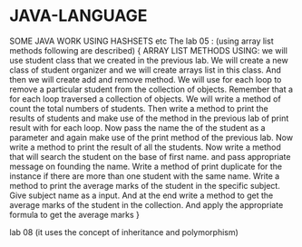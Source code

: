 # JAVA-LANGUAGE
SOME JAVA WORK USING HASHSETS etc
The lab 05 : (using array list methods following are described)
{
ARRAY LIST METHODS USING:
we will use student class that we created in the previous lab.
We will create a new class of student organizer and we will create arrays list in this class.
And then we will create add and remove method.
We will use for each loop to remove a particular student from the collection of objects.
Remember that a for each loop traversed a collection of objects.
We will write a method of count the total numbers of students.
Then write a method to print the results of students and make use of the method in the previous lab of print result with for each loop.
Now pass the name the of the student as a parameter and  again make use of the print method of the previous lab.
Now write a method to print the result of all the students.
Now write a method that will search the student on the base of first name. and pass appropriate message on founding the name.
Write a method of print duplicate for the instance if there are more than one student with the same name.
Write a method to print the average marks of the student in the specific subject. Give subject name as a input.
And at the end write a method to get the average marks of the student in the collection. And apply the appropriate formula to get the average marks
}

lab 08 (it uses the concept of inheritance and polymorphism)
